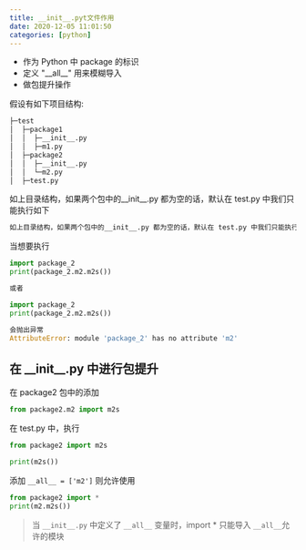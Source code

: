 ```yaml
---
title: __init__.pyt文件作用
date: 2020-12-05 11:01:50
categories: [python]
---
```


- 作为 Python 中 package 的标识
- 定义 "\_\_all\_\_" 用来模糊导入
- 做包提升操作

假设有如下项目结构:

```python
├─test
│  ├─package1
│  │  ├─__init__.py
│  │  ├─m1.py
│  ├─package2
│  │  ├─__init__.py
│  │  └─m2.py
│  ├─test.py
```

如上目录结构，如果两个包中的\_\_init\_\_.py 都为空的话，默认在 test.py 中我们只能执行如下

```python
如上目录结构，如果两个包中的__init__.py 都为空的话，默认在 test.py 中我们只能执行如下
```

当想要执行

```python
import package_2
print(package_2.m2.m2s())

或者

import package_2
print(package_2.m2.m2s())

会抛出异常
AttributeError: module 'package_2' has no attribute 'm2'
```

## 在 \_\_init\_\_.py 中进行包提升

在 package2 包中的添加

```python
from package2.m2 import m2s
```

在 test.py 中，执行

```python
from package2 import m2s

print(m2s())
```

添加 `__all__ = ['m2']` 则允许使用

```python
from package2 import *
print(m2.m2s())
```

> 当 `__init__.py` 中定义了 `__all__` 变量时，import \* 只能导入 `__all__`允许的模块
